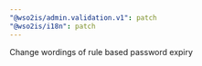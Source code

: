 ```yaml
---
"@wso2is/admin.validation.v1": patch
"@wso2is/i18n": patch
---
```


Change wordings of rule based password expiry
